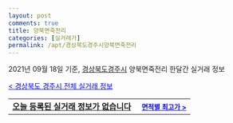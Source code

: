 ```yaml
---
layout: post
comments: true
title: 양북면죽전리
categories: [실거래가]
permalink: /apt/경상북도경주시양북면죽전리
---
```


2021년 09월 18일 기준, <a href="/apt/경상북도경주시">경상북도경주시</a> 양북면죽전리 한달간 실거래 정보

<a style="color: blue;" href="/apt/경상북도경주시">< 경상북도 경주시 전체 실거래 정보</a>
<!---- start ---->
<table>
  <tr>
    <td colspan="4" style="font-weight: bold;"><a href="/apt/경상북도경주시양북면죽전리{name_without_space}">오늘 등록된 실거래 정보가 없습니다</a> &nbsp;&nbsp;&nbsp; <a style="color: blue; font-size: smaller;" href="/apt/경상북도경주시양북면죽전리{name_without_space}">면적별 최고가 ></a></td>
  </tr>
    
</table>
<!---- end ---->
    